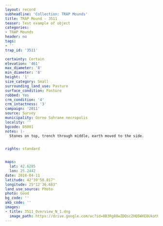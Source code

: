 ```yaml
---
layout: record
subheadline: 'Collection: TRAP Mounds'
title: TRAP Mound - 3511
teaser: Test example of object
categories:
- TRAP Mounds
header: no
tags:
- ''
trap_id: '3511'

certainty: Certain
elevation: '461'
max_diameter: '8'
min_diameter: '8'
height: '1'
size_category: Small
surrounding_land_use: Pasture
surface_condition: Pasture
robbed: Yes
crm_condition: '4'
crm_intactness: '3'
campaign: '2011'
source: Survey
municipality: Gorno Sahrane necropolis
locality: ''
bgcode: DS001
notes: |-
  Stones on top, trench through middle, earth moved to the side.


rights: standard


maps:
  lat: 42.6285
  lon: 25.2442
date: 2018-04-11
latitude: 42°39'58.817"
longitude: 25°12'36.683"
land_use_source: Photo
photo: Good
bg_code: ''
akb_code: ''
images:
- title: 3511_Overview_N_1.dng
  image_path: https://drive.google.com/uc?id=0B3Rg88wZDQscZHQ5WXE0UkotU2s
---
```

